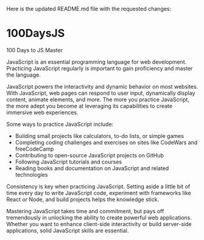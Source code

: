 Here is the updated README.md file with the requested changes:

# 100DaysJS
100 Days to JS Master

JavaScript is an essential programming language for web development. Practicing JavaScript regularly is important to gain proficiency and master the language. 

JavaScript powers the interactivity and dynamic behavior on most websites. With JavaScript, web pages can respond to user input, dynamically display content, animate elements, and more. The more you practice JavaScript, the more adept you become at leveraging its capabilities to create immersive web experiences.

Some ways to practice JavaScript include:

- Building small projects like calculators, to-do lists, or simple games 
- Completing coding challenges and exercises on sites like CodeWars and freeCodeCamp
- Contributing to open-source JavaScript projects on GitHub
- Following JavaScript tutorials and courses
- Reading books and documentation on JavaScript and related technologies

Consistency is key when practicing JavaScript. Setting aside a little bit of time every day to write JavaScript code, experiment with frameworks like React or Node, and build projects helps the knowledge stick. 

Mastering JavaScript takes time and commitment, but pays off tremendously in unlocking the ability to create powerful web applications. Whether you want to enhance client-side interactivity or build server-side applications, solid JavaScript skills are essential.